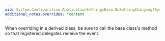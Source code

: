 ```yaml
---
uid: System.Configuration.ApplicationSettingsBase.OnSettingChanging(System.Object,System.Configuration.SettingChangingEventArgs)
additional_notes.overrides: *content
---
```


<p>When overriding <xref href="System.Configuration.ApplicationSettingsBase.OnSettingChanging(System.Object,System.Configuration.SettingChangingEventArgs)"></xref> in a derived class, be sure to call the base class's <xref href="System.Configuration.ApplicationSettingsBase.OnSettingChanging(System.Object,System.Configuration.SettingChangingEventArgs)"></xref> method so that registered delegates receive the event.</p>


